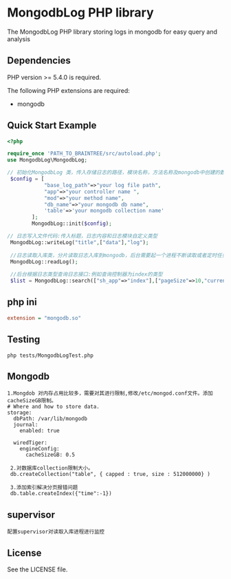 # MongodbLog PHP library

The MongodbLog PHP library storing logs in mongodb for easy query and analysis

## Dependencies

PHP version >= 5.4.0 is required.

The following PHP extensions are required:

* mongodb

## Quick Start Example

```php
<?php

require_once 'PATH_TO_BRAINTREE/src/autoload.php';
use MongodbLog\MongodbLog;

// 初始化MongodbLog 类，传入存储日志的路径，模块名称，方法名称及mongodb中创建的数据库名及集合名称
 $config = [
            "base_log_path"=>"your log file path",
            "app"=>"your controller name ",
            "mod"=>"your method name",
            "db_name"=>"your mongodb db name",
            'table'=>'your mongodb collection name'
        ];
        MongodbLog::init($config);

// 日志写入文件代码:传入标题，日志内容和日志模块自定义类型
 MongodbLog::writeLog("title",["data"],"log");
 
 //日志读取入库类，分片读取日志入库到mongodb，后台需要起一个进程不断读取或者定时任务读取
 MongodbLog::readLog();
 
 //后台根据日志类型查询日志接口:例如查询控制器为index的类型
 $list = MongodbLog::search(["sh_app"=>"index"],["pageSize"=>10,"currentPage"=>1]);
```

## php ini
```ini
extension = "mongodb.so"
```


## Testing
```
php tests/MongodbLogTest.php
```
## Mongodb
```
1.Mongdob 对内存占用比较多，需要对其进行限制,修改/etc/mongod.conf文件。添加cacheSizeGB限制。
# Where and how to store data.
storage:
  dbPath: /var/lib/mongodb
  journal:
    enabled: true

  wiredTiger:
    engineConfig:
      cacheSizeGB: 0.5
      
 2.对数据库collection限制大小。
 db.createCollection("table", { capped : true, size : 512000000} )
 
 3.添加索引解决分页报错问题
 db.table.createIndex({"time":-1})
```

## supervisor
```
配置supervisor对读取入库进程进行监控
```

## License

See the LICENSE file.
